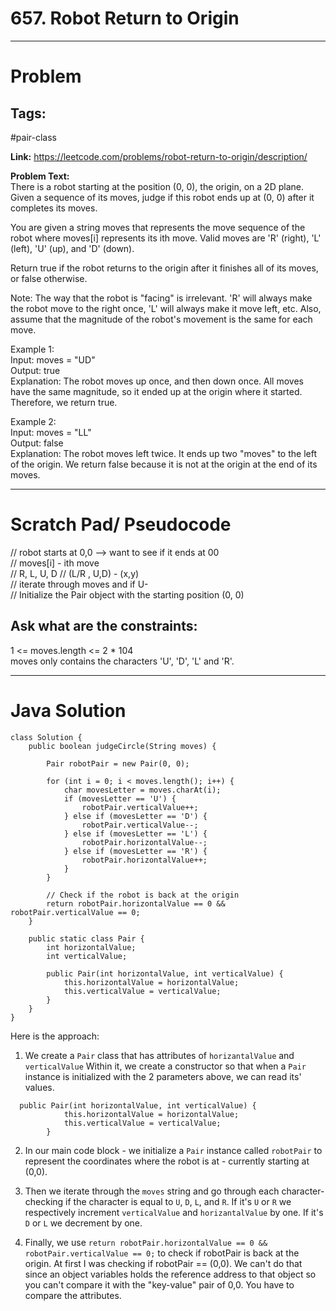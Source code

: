 # 657. Robot Return to Origin

---


# Problem 

## Tags: 
#pair-class

**Link:** https://leetcode.com/problems/robot-return-to-origin/description/

**Problem Text:**   
There is a robot starting at the position (0, 0), the origin, on a 2D plane. Given a sequence of its moves, judge if this robot ends up at (0, 0) after it completes its moves.  

You are given a string moves that represents the move sequence of the robot where moves[i] represents its ith move. Valid moves are 'R' (right), 'L' (left), 'U' (up), and 'D' (down).  

Return true if the robot returns to the origin after it finishes all of its moves, or false otherwise.  

Note: The way that the robot is "facing" is irrelevant. 'R' will always make the robot move to the right once, 'L' will always make it move left, etc. Also, assume that the magnitude of the robot's movement is the same for each move. 

 

Example 1:  
Input: moves = "UD"  
Output: true  
Explanation: The robot moves up once, and then down once. All moves have the same magnitude, so it ended up at the origin where it started. Therefore, we return true. 

Example 2:  
Input: moves = "LL"  
Output: false  
Explanation: The robot moves left twice. It ends up two "moves" to the left of the origin. We return false because it is not at the origin at the end of its moves.  



---

# Scratch Pad/ Pseudocode

// robot starts at 0,0 --> want to see if it ends at 00  
// moves[i] - ith move  
// R, L, U, D 
// (L/R , U,D) - (x,y)  
// iterate through moves and if U-    
// Initialize the Pair object with the starting position (0, 0)  

## Ask what are the constraints:
1 <= moves.length <= 2 * 104  
moves only contains the characters 'U', 'D', 'L' and 'R'.  



---

# Java Solution


```
class Solution {
    public boolean judgeCircle(String moves) {
      
        Pair robotPair = new Pair(0, 0);

        for (int i = 0; i < moves.length(); i++) {
            char movesLetter = moves.charAt(i);
            if (movesLetter == 'U') {
                robotPair.verticalValue++;
            } else if (movesLetter == 'D') {
                robotPair.verticalValue--;
            } else if (movesLetter == 'L') {
                robotPair.horizontalValue--;
            } else if (movesLetter == 'R') {
                robotPair.horizontalValue++;
            }
        }

        // Check if the robot is back at the origin
        return robotPair.horizontalValue == 0 && robotPair.verticalValue == 0;
    }

    public static class Pair {
        int horizontalValue;
        int verticalValue;

        public Pair(int horizontalValue, int verticalValue) {
            this.horizontalValue = horizontalValue;
            this.verticalValue = verticalValue;
        }
    }
}
```
Here is the approach:

1. We create a `Pair` class that has attributes of  `horizantalValue` and `verticalValue`
Within it, we create a constructor so that when a `Pair` instance is initialized with the 2 parameters above, we can read its' values. 
```
  public Pair(int horizontalValue, int verticalValue) {
            this.horizontalValue = horizontalValue;
            this.verticalValue = verticalValue;
        }
```

2. In our main code block - we initialize a  `Pair` instance called `robotPair` to represent the coordinates where the robot is at - currently starting at (0,0).

3. Then we iterate through the `moves` string and go through each character- checking if the character is equal to `U`, `D`, `L`, and `R`. If it's `U` or `R` we respectively increment `verticalValue` and `horizantalValue` by one. If it's `D` or `L` we decrement by one. 

4. Finally, we use `return robotPair.horizontalValue == 0 && robotPair.verticalValue == 0;` to check if robotPair is back at the origin. At first I was checking if robotPair == (0,0). We can't do that since an object variables holds the reference address to that object so you can't compare it with the "key-value" pair of 0,0. You have to compare the attributes. 
